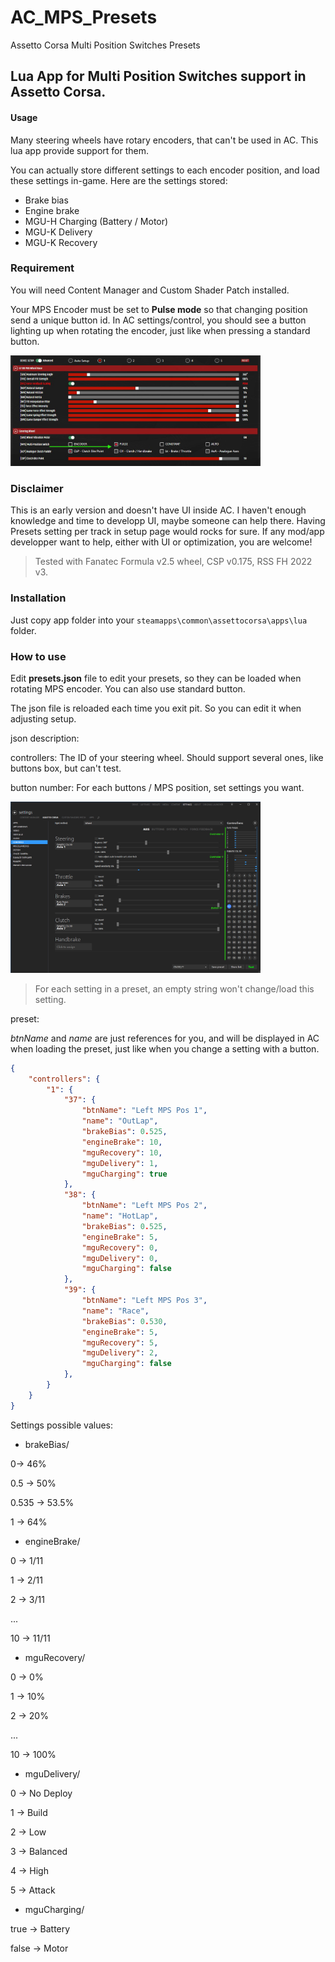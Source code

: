 # AC_MPS_Presets
Assetto Corsa Multi Position Switches Presets

## Lua App for Multi Position Switches support in Assetto Corsa.

#### Usage

Many steering wheels have rotary encoders, that can't be used in AC. This lua app provide support for them.

You can actually store different settings to each encoder position, and load these settings in-game. Here are the settings stored:

- Brake bias  
- Engine brake  
- MGU-H Charging (Battery / Motor)  
- MGU-K Delivery  
- MGU-K Recovery

### Requirement

You will need Content Manager and Custom Shader Patch installed.

Your MPS Encoder must be set to **Pulse mode** so that changing position send a unique button id. In AC settings/control, you should see a button lighting up when rotating the encoder, just like when pressing a standard button.

<img src="/assets/doc2.jpg" width="400">

### Disclaimer

This is an early version and doesn't have UI inside AC. I haven't enough knowledge and time to developp UI, maybe someone can help there. Having Presets setting per track in setup page would rocks for sure. If any mod/app developper want to help, either with UI or optimization, you are welcome!

> Tested with Fanatec Formula v2.5 wheel, CSP v0.175, RSS FH 2022 v3.

### Installation

Just copy app folder into your `steamapps\common\assettocorsa\apps\lua` folder.

### How to use

Edit **presets.json** file to edit your presets, so they can be loaded when rotating MPS encoder. You can also use standard button.

The json file is reloaded each time you exit pit. So you can edit it when adjusting setup.

json description:

controllers: The ID of your steering wheel. Should support several ones, like buttons box, but can't test.

button number: For each buttons / MPS position, set settings you want.

<img src="/assets/doc1.jpg" width="400">

> For each setting in a preset, an empty string won't change/load this setting.

preset:

*btnName* and *name* are just references for you, and will be displayed in AC when loading the preset, just like when you change a setting with a button.


```json
{
	"controllers": {
		"1": {
			"37": {
				"btnName": "Left MPS Pos 1",
				"name": "OutLap",
				"brakeBias": 0.525,
				"engineBrake": 10,
				"mguRecovery": 10,
				"mguDelivery": 1,
				"mguCharging": true
			},
			"38": {
				"btnName": "Left MPS Pos 2",
				"name": "HotLap",
				"brakeBias": 0.525,
				"engineBrake": 5,
				"mguRecovery": 0,
				"mguDelivery": 0,
				"mguCharging": false
			},
			"39": {
				"btnName": "Left MPS Pos 3",
				"name": "Race",
				"brakeBias": 0.530,
				"engineBrake": 5,
				"mguRecovery": 5,
				"mguDelivery": 2,
				"mguCharging": false
			},
		}
	}
}
```

Settings possible values:

- brakeBias/

0-> 46%

0.5 -> 50%

0.535 -> 53.5%

1 -> 64%


- engineBrake/

0 -> 1/11

1 -> 2/11

2 -> 3/11

...

10 -> 11/11


- mguRecovery/

0 -> 0%

1 -> 10%

2 -> 20%

...

10 -> 100%


- mguDelivery/

0 -> No Deploy

1 -> Build

2 -> Low

3 -> Balanced

4 -> High

5 -> Attack


- mguCharging/

true -> Battery

false -> Motor

